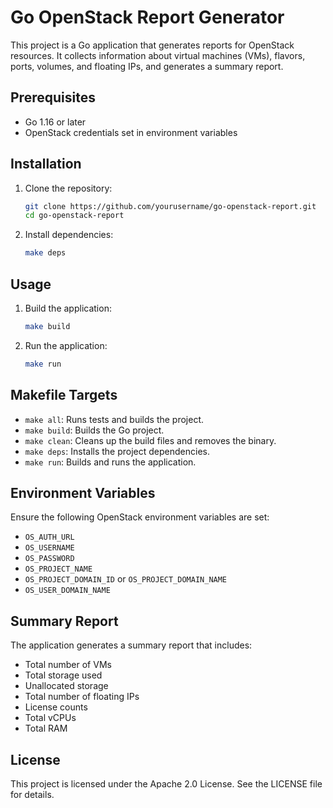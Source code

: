 # Go OpenStack Report Generator

This project is a Go application that generates reports for OpenStack resources. It collects information about virtual machines (VMs), flavors, ports, volumes, and floating IPs, and generates a summary report.

## Prerequisites

- Go 1.16 or later
- OpenStack credentials set in environment variables

## Installation

1. Clone the repository:

    ```sh
    git clone https://github.com/yourusername/go-openstack-report.git
    cd go-openstack-report
    ```

2. Install dependencies:

    ```sh
    make deps
    ```

## Usage

1. Build the application:

    ```sh
    make build
    ```

2. Run the application:

    ```sh
    make run
    ```

## Makefile Targets

- `make all`: Runs tests and builds the project.
- `make build`: Builds the Go project.
- `make clean`: Cleans up the build files and removes the binary.
- `make deps`: Installs the project dependencies.
- `make run`: Builds and runs the application.

## Environment Variables

Ensure the following OpenStack environment variables are set:

- `OS_AUTH_URL`
- `OS_USERNAME`
- `OS_PASSWORD`
- `OS_PROJECT_NAME`
- `OS_PROJECT_DOMAIN_ID` or `OS_PROJECT_DOMAIN_NAME`
- `OS_USER_DOMAIN_NAME`

## Summary Report

The application generates a summary report that includes:

- Total number of VMs
- Total storage used
- Unallocated storage
- Total number of floating IPs
- License counts
- Total vCPUs
- Total RAM

## License

This project is licensed under the Apache 2.0 License. See the LICENSE file for details.